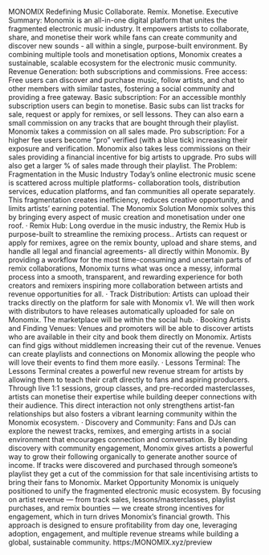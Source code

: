 MONOMIX
Redefining Music 
Collaborate. Remix. Monetise.
Executive Summary:
Monomix is an all-in-one digital platform that unites the fragmented electronic music industry. It empowers artists to collaborate, share, and monetise their work while fans can create community and discover new sounds - all within a single, purpose-built environment. By combining multiple tools and monetisation options, Monomix creates a sustainable, scalable ecosystem for the electronic music community.
Revenue Generation: both subscriptions and commissions.
Free access: Free users can discover and purchase music, follow artists, and chat to other members with similar tastes, fostering a social community and providing a free gateway.
Basic subscription: For an accessible monthly subscription users can begin to monetise. Basic subs can list tracks for sale, request or apply for remixes, or sell lessons. They can also earn a small commission on any tracks that are bought through their playlist. Monomix takes a commission on all sales made.
Pro subscription: For a higher fee users become “pro” verified (with a blue tick) increasing their exposure and verification. Monomix also takes less commissions on their sales providing a financial incentive for big artists to upgrade. Pro subs will also get a larger % of sales made through their playlist.
The Problem: Fragmentation in the Music Industry
Today’s online electronic music scene is scattered across multiple platforms- collaboration tools, distribution services, education platforms, and fan communities all operate separately. This fragmentation creates inefficiency, reduces creative opportunity, and limits artists’ earning potential. 
The Monomix Solution
Monomix solves this by bringing every aspect of music creation and monetisation under one roof.
·        Remix Hub: Long overdue in the music industry, the Remix Hub is purpose-built to streamline the remixing process.. Artists can request or apply for remixes, agree on the remix bounty, upload and share stems, and handle all legal and financial agreements- all directly within Monomix. By providing a workflow for the most time-consuming and uncertain parts of remix collaborations, Monomix turns what was once a messy, informal process into a smooth, transparent, and rewarding experience for both creators and remixers inspiring more collaboration between artists and revenue opportunities for all.
·    Track Distribution: Artists can upload their tracks directly on the platform for sale with Monomix v1. We will then work with distributors to have releases automatically uploaded for sale on Monomix. The marketplace will be within the social hub. 
·    Booking Artists and Finding Venues: Venues and promoters will be able to discover artists who are available in their city and book them directly on Monomix. Artists can find gigs without middlemen increasing their cut of the revenue. Venues can create playlists and connections on Monomix allowing the people who will love their events to find them more easily.
·        Lessons Terminal: The Lessons Terminal creates a powerful new revenue stream for artists by allowing them to teach their craft directly to fans and aspiring producers. Through live 1:1 sessions, group classes, and pre-recorded masterclasses, artists can monetise their expertise while building deeper connections with their audience. This direct interaction not only strengthens artist-fan relationships but also fosters a vibrant learning community within the Monomix ecosystem.
·       Discovery and Community: Fans and DJs can explore the newest tracks, remixes, and emerging artists in a social environment that encourages connection and conversation. By blending discovery with community engagement, Monomix gives artists a powerful way to grow their following organically to generate another source of income. If tracks were discovered and purchased through someone’s playlist they get a cut of the commission for that sale incentivising artists to bring their fans to Monomix.
Market Opportunity
Monomix is uniquely positioned to unify the fragmented electronic music ecosystem. By focusing on artist revenue — from track sales, lessons/masterclasses, playlist purchases, and remix bounties — we create strong incentives for engagement, which in turn drives Monomix’s financial growth. This approach is designed to ensure profitability from day one, leveraging adoption, engagement, and multiple revenue streams while building a global, sustainable community.
https:/MONOMIX.xyz/preview 

